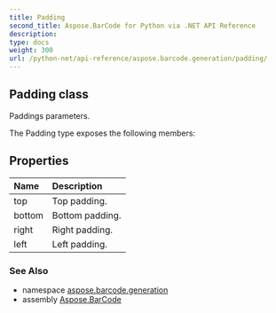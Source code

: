 ```yaml
---
title: Padding
second_title: Aspose.BarCode for Python via .NET API Reference
description: 
type: docs
weight: 300
url: /python-net/api-reference/aspose.barcode.generation/padding/
---
```


## Padding class

Paddings parameters.

The Padding type exposes the following members:
## Properties
| Name | Description |
| :- | :- |
|top|Top padding.|
|bottom|Bottom padding.|
|right|Right padding.|
|left|Left padding.|

### See Also

* namespace [aspose.barcode.generation](/barcode/python-net/api-reference/aspose.barcode.generation/)
* assembly [Aspose.BarCode](/barcode/python-net/api-reference/)

